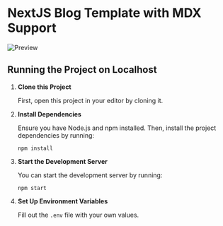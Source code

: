 # NextJS Blog Template with MDX Support

![Preview](/preview.gif)

## Running the Project on Localhost

1. **Clone this Project**

   First, open this project in your editor by cloning it.

2.  **Install Dependencies**

    Ensure you have Node.js and npm installed. Then, install the project dependencies by running:

    `npm install`

3. **Start the Development Server**

    You can start the development server by running:

    `npm start`

4. **Set Up Environment Variables**

    Fill out the `.env` file with your own values.